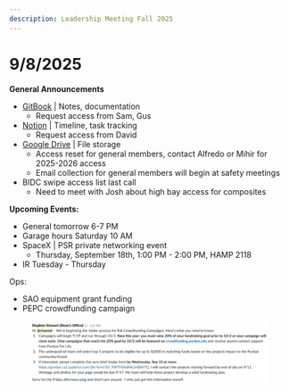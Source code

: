 ```yaml
---
description: Leadership Meeting Fall 2025
---
```


# 9/8/2025

**General Announcements**

* [GitBook](https://app.gitbook.com/o/VgqQpOyMtIqpSG170vlO/s/UuRMvpyeM6qdlkjmzeYV/) | Notes, documentation
  * Request access from Sam, Gus
* [Notion](https://www.notion.so/1e769fc04635804cbf0dc10664dbc7b6?v=1e769fc04635808ab9b1000c6272e030) | Timeline, task tracking
  * Request access from David
* [Google Drive](https://drive.google.com/drive/folders/0AKxDeNG8SvqIUk9PVA) | File storage
  * Access reset for general members, contact Alfredo or Mihir for 2025-2026 access
  * Email collection for general members will begin at safety meetings
* BIDC swipe access list last call
  * Need to meet with Josh about high bay access for composites



**Upcoming Events:**

* General tomorrow 6-7 PM
* Garage hours Saturday 10 AM
* SpaceX | PSR private networking event
  * Thursday, September 18th, 1:00 PM - 2:00 PM, HAMP 2118
* IR Tuesday - Thursday



Ops:

* SAO equipment grant funding
* PEPC crowdfunding campaign

<figure><img src="../.gitbook/assets/image (75).png" alt=""><figcaption></figcaption></figure>
